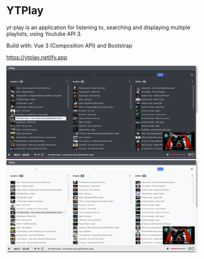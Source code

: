 # YTPlay

yt-play is an application for listening to, searching and displaying multiple playlists, using Youtube API 3.

Build with: Vue 3 (Composition API) and Bootstrap

https://ytplay.netlify.app

![Alt text](/screenshots/screen.png?raw=true "Screenshot")
![Alt text](/screenshots/screen2.png?raw=true "Screenshot")
